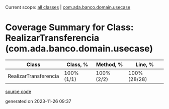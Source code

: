 Current scope: [all classes](../../index.md) | [com.ada.banco.domain.usecase](../index.md)

Coverage Summary for Class: RealizarTransferencia (com.ada.banco.domain.usecase)
================================================================================

| Class | Class, % | Method, % | Line, % |
| --- | --- | --- | --- |
| RealizarTransferencia | 100% (1/1) | 100% (2/2) | 100% (28/28) |

[source code](../../../src/main/java/com/ada/banco/domain/usecase/RealizarTransferencia.java)

generated on 2023-11-26 09:37